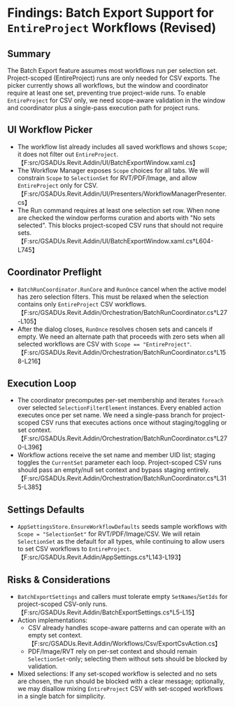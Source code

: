 # Findings: Batch Export Support for `EntireProject` Workflows (Revised)

## Summary
The Batch Export feature assumes most workflows run per selection set. Project-scoped (EntireProject) runs are only needed for CSV exports. The picker currently shows all workflows, but the window and coordinator require at least one set, preventing true project-wide runs. To enable `EntireProject` for CSV only, we need scope-aware validation in the window and coordinator plus a single-pass execution path for project runs.

## UI Workflow Picker
* The workflow list already includes all saved workflows and shows `Scope`; it does not filter out `EntireProject`. 【F:src/GSADUs.Revit.Addin/UI/BatchExportWindow.xaml.cs】
* The Workflow Manager exposes `Scope` choices for all tabs. We will constrain `Scope` to `SelectionSet` for RVT/PDF/Image, and allow `EntireProject` only for CSV. 【F:src/GSADUs.Revit.Addin/UI/Presenters/WorkflowManagerPresenter.cs】
* The Run command requires at least one selection set row. When none are checked the window performs curation and aborts with "No sets selected". This blocks project-scoped CSV runs that should not require sets. 【F:src/GSADUs.Revit.Addin/UI/BatchExportWindow.xaml.cs†L604-L745】

## Coordinator Preflight
* `BatchRunCoordinator.RunCore` and `RunOnce` cancel when the active model has zero selection filters. This must be relaxed when the selection contains only `EntireProject` CSV workflows. 【F:src/GSADUs.Revit.Addin/Orchestration/BatchRunCoordinator.cs†L27-L105】
* After the dialog closes, `RunOnce` resolves chosen sets and cancels if empty. We need an alternate path that proceeds with zero sets when all selected workflows are CSV with `Scope == "EntireProject"`. 【F:src/GSADUs.Revit.Addin/Orchestration/BatchRunCoordinator.cs†L158-L216】

## Execution Loop
* The coordinator precomputes per-set membership and iterates `foreach` over selected `SelectionFilterElement` instances. Every enabled action executes once per set name. We need a single-pass branch for project-scoped CSV runs that executes actions once without staging/toggling or set context. 【F:src/GSADUs.Revit.Addin/Orchestration/BatchRunCoordinator.cs†L270-L396】
* Workflow actions receive the set name and member UID list; staging toggles the `CurrentSet` parameter each loop. Project-scoped CSV runs should pass an empty/null set context and bypass staging entirely. 【F:src/GSADUs.Revit.Addin/Orchestration/BatchRunCoordinator.cs†L315-L385】

## Settings Defaults
* `AppSettingsStore.EnsureWorkflowDefaults` seeds sample workflows with `Scope = "SelectionSet"` for RVT/PDF/Image/CSV. We will retain `SelectionSet` as the default for all types, while continuing to allow users to set CSV workflows to `EntireProject`. 【F:src/GSADUs.Revit.Addin/AppSettings.cs†L143-L193】

## Risks & Considerations
* `BatchExportSettings` and callers must tolerate empty `SetNames`/`SetIds` for project-scoped CSV-only runs. 【F:src/GSADUs.Revit.Addin/BatchExportSettings.cs†L5-L15】
* Action implementations:
  - CSV already handles scope-aware patterns and can operate with an empty set context. 【F:src/GSADUs.Revit.Addin/Workflows/Csv/ExportCsvAction.cs】
  - PDF/Image/RVT rely on per-set context and should remain `SelectionSet`-only; selecting them without sets should be blocked by validation.
* Mixed selections: If any set-scoped workflow is selected and no sets are chosen, the run should be blocked with a clear message; optionally, we may disallow mixing `EntireProject` CSV with set-scoped workflows in a single batch for simplicity.
